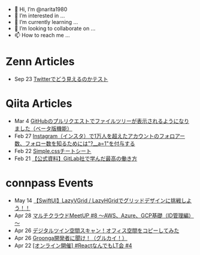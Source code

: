 - 👋 Hi, I’m @narita1980
- 👀 I’m interested in ...
- 🌱 I’m currently learning ...
- 💞️ I’m looking to collaborate on ...
- 📫 How to reach me ...

# Zenn Articles

<!-- profile updater begin: zenn -->
- Sep 23 [Twitterでどう見えるのかテスト](https://zenn.dev/narita1980/articles/cbb21f8d7f785752d6ac)
<!-- profile updater end: zenn -->

# Qiita Articles

<!-- profile updater begin: qiita -->
- Mar 4 [GitHubのプルリクエストでファイルツリーが表示されるようになりました（ベータ版機能）](https://qiita.com/narita1980/items/bee2c5232342a51e0415)
- Feb 27 [Instagram（インスタ）で1万人を超えたアカウントのフォロアー数、フォロー数を知るためには"?__a=1"を付与する](https://qiita.com/narita1980/items/630b7014fa893461b991)
- Feb 22 [Simple.cssチートシート](https://qiita.com/narita1980/items/fd2ccf0e91944aab9fd5)
- Feb 21 [【公式資料】GitLab社で学んだ最高の働き方](https://qiita.com/narita1980/items/d7d142c2bb6312cb9ad6)
<!-- profile updater end: qiita -->

# connpass Events

<!-- profile updater begin: connpass -->
- May 14 [【SwiftUI】LazyVGrid / LazyHGridでグリッドデザインに挑戦しよう！！](https://codecandy.connpass.com/event/245804/)
- Apr 28 [マルチクラウドMeetUP #8 ～AWS、Azure、GCP基礎（ID管理編）～](https://asiaquest.connpass.com/event/245833/)
- Apr 26 [デジタルツイン空間スキャン！オフィス空間をコピーしてみた](https://connpass.com/event/245488/)
- Apr 26 [Groonga開発者に聞け！（グルカイ！）](https://groonga.connpass.com/event/245898/)
- Apr 22 [[オンライン開催] #ReactなんでもLT会 #4](https://ncdc-dev.connpass.com/event/243709/)
<!-- profile updater end: connpass -->

<!---
narita1980/narita1980 is a ✨ special ✨ repository because its `README.md` (this file) appears on your GitHub profile.
You can click the Preview link to take a look at your changes.
--->
